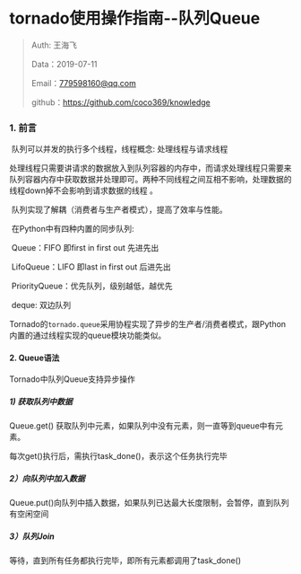 # tornado使用操作指南--队列Queue

> Auth: 王海飞
>
> Data：2019-07-11
>
> Email：779598160@qq.com
>
> github：https://github.com/coco369/knowledge 

### 1. 前言

​	队列可以并发的执行多个线程，线程概念: 处理线程与请求线程

​        处理线程只需要讲请求的数据放入到队列容器的内存中，而请求处理线程只需要来队列容器内存中获取数据并处理即可。两种不同线程之间互相不影响，处理数据的线程down掉不会影响到请求数据的线程 。

​	队列实现了解耦（消费者与生产者模式），提高了效率与性能。

​	在Python中有四种内置的同步队列:

​		Queue：FIFO 即first in first out 先进先出

​		LifoQueue：LIFO 即last in first out 后进先出

​		PriorityQueue：优先队列，级别越低，越优先

​		deque: 双边队列

​	Tornado的`tornado.queue`采用协程实现了异步的生产者/消费者模式，跟Python内置的通过线程实现的queue模块功能类似。 



#### 2. Queue语法 

Tornado中队列Queue支持异步操作

##### 1) 获取队列中数据

Queue.get() 获取队列中元素，如果队列中没有元素，则一直等到queue中有元素。

每次get()执行后，需执行task_done()，表示这个任务执行完毕 

##### 2）向队列中加入数据

Queue.put()向队列中插入数据，如果队列已达最大长度限制，会暂停，直到队列有空闲空间 

##### 3）队列Join

等待，直到所有任务都执行完毕，即所有元素都调用了task_done() 



























